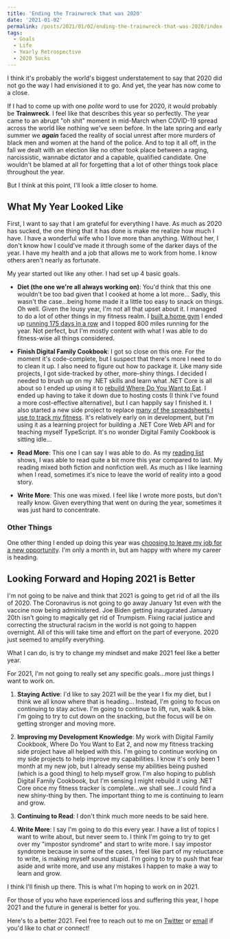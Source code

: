 ```yaml
---
title: 'Ending the Trainwreck that was 2020'
date: '2021-01-02'
permalink: /posts/2021/01/02/ending-the-trainwreck-that-was-2020/index.html
tags:
  - Goals
  - Life
  - Yearly Retrospective
  - 2020 Sucks
---
```


I think it's probably the world's biggest understatement to say that 2020 did not go the way I had envisioned it to go. And yet, the year has now come to a close.
<!-- excerpt -->

If I had to come up with one _polite_ word to use for 2020, it would probably be **Trainwreck**. I feel like that describes this year so perfectly. The year came to an abrupt "oh shit" moment in mid-March when COVID-19 spread across the world like nothing we've seen before. In the late spring and early summer we _**again**_ faced the reality of social unrest after more murders of black men and women at the hand of the police. And to top it all off, in the fall we dealt with an election like no other took place between a raging, narcissistic, wannabe dictator and a capable, qualified candidate. One wouldn't be blamed at all for forgetting that a lot of other things took place throughout the year.

But I think at this point, I'll look a little closer to home.

## What My Year Looked Like

First, I want to say that I am grateful for everything I have. As much as 2020 has sucked, the one thing that it has done is make me realize how much I have. I have a wonderful wife who I love more than anything. Without her, I don't know how I could've made it through some of the darker days of the year. I have my health and a job that allows me to work from home. I know others aren't nearly as fortunate.

My year started out like any other. I had set up 4 basic goals.

-   **Diet (the one we're all always working on)**: You'd think that this one wouldn't be too bad given that I cooked at home a lot more... Sadly, this wasn't the case...being home made it a little too easy to snack on things. Oh well. Given the lousy year, I'm not all that upset about it. I managed to do a lot of other things in my fitness realm. I [built a home gym](https://kpwags.com/2020/08/04/so-i-finally-built-a-home-gym.html) I ended up [running 175 days in a row](https://kpwags.com/2020/12/16/reflections-on-my-running-streak-coming-to-an-end.html) and I topped 800 miles running for the year. Not perfect, but I'm mostly content with what I was able to do fitness-wise all things considered.

-   **Finish Digital Family Cookbook**: I got so close on this one. For the moment it's code-complete, but I suspect that there's more I need to do to clean it up. I also need to figure out how to package it. Like many side projects, I got side-tracked by other, more-shiny things. I decided I needed to brush up on my .NET skills and learn what .NET Core is all about so I ended up using it to [rebuild Where Do You Want to Eat](https://kpwags.com/2020/07/05/so-i-finally-finished-a-side-project.html). I ended up having to take it down due to hosting costs (I think I've found a more cost-effective alternative), but I can happily say I finished it. I also started a new side project to replace [many of the spreadsheets I use to track my fitness](https://kpwags.com/2020/01/21/tracking-my-fitness-journey.html). It's relatively early on in development, but I'm using it as a learning project for building a .NET Core Web API and for teaching myself TypeScript. It's no wonder Digital Family Cookbook is sitting idle...

-   **Read More**: This one I can say I was able to do. As my [reading list](https://kpwags.com/reading-list/) shows, I was able to read quite a bit more this year compared to last. My reading mixed both fiction and nonfiction well. As much as I like learning when I read, sometimes it's nice to leave the world of reality into a good story.

-   **Write More**: This one was mixed. I feel like I wrote more posts, but don't really know. Given everything that went on during the year, sometimes it was just hard to concentrate.

### Other Things

One other thing I ended up doing this year was [choosing to leave my job for a new opportunity](https://kpwags.com/2020/12/14/starting-a-new-job.html). I'm only a month in, but am happy with where my career is heading.

## Looking Forward and Hoping 2021 is Better

I'm not going to be naive and think that 2021 is going to get rid of all the ills of 2020. The Coronavirus is not going to go away January 1st even with the vaccine now being administered. Joe Biden getting inaugurated January 20th isn't going to magically get rid of Trumpism. Fixing racial justice and correcting the structural racism in the world is not going to happen overnight. All of this will take time and effort on the part of everyone. 2020 just seemed to amplify everything.

What I can do, is try to change my mindset and make 2021 feel like a better year.

For 2021, I'm not going to really set any specific goals...more just things I want to work on.

1. **Staying Active**: I'd like to say 2021 will be the year I fix my diet, but I think we all know where that is heading... Instead, I'm going to focus on continuing to stay active. I'm going to continue to lift, run, walk & bike. I'm going to try to cut down on the snacking, but the focus will be on getting stronger and moving more.

2. **Improving my Development Knowledge**: My work with Digital Family Cookbook, Where Do You Want to Eat 2, and now my fitness tracking side project have all helped with this. I'm going to continue working on my side projects to help improve my capabilities. I know it's only been 1 month at my new job, but I already sense my abilities being pushed (which is a good thing) to help myself grow. I'm also hoping to publish Digital Family Cookbook, but I'm sensing I might rebuild it using .NET Core once my fitness tracker is complete...we shall see...I could find a new shiny-thing by then. The important thing to me is continuing to learn and grow.

3. **Continuing to Read**: I don't think much more needs to be said here.

4. **Write More**: I say I'm going to do this every year. I have a list of topics I want to write about, but never seem to. I think I'm going to try to get over my "impostor syndrome" and start to write more. I say impostor syndrome because in some of the cases, I feel like part of my reluctance to write, is making myself sound stupid. I'm going to try to push that fear aside and write more, and use any mistakes I happen to make a way to learn and grow.

I think I'll finish up there. This is what I'm hoping to work on in 2021.

For those of you who have experienced loss and suffering this year, I hope 2021 and the future in general is better for you.

Here's to a better 2021. Feel free to reach out to me on [Twitter](https://www.twitter.com/kpwags) or <a href="mailto:keith+blog@kpwags.com">email</a> if you'd like to chat or connect!
